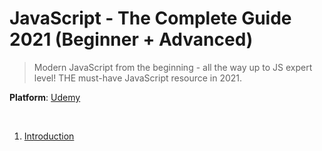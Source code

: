 # JavaScript - The Complete Guide 2021 (Beginner + Advanced)

> Modern JavaScript from the beginning - all the way up to JS expert level! THE must-have JavaScript resource in 2021.

**Platform**: [Udemy](https://www.udemy.com/course/javascript-the-complete-guide-2020-beginner-advanced/)

<br/>

1. [Introduction]()
